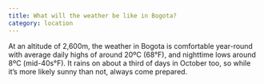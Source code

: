 ```yaml
---
title: What will the weather be like in Bogota?
category: location
---
```


At an altitude of 2,600m, the weather in Bogota is comfortable year-round with average daily highs of around 20ºC (68°F), and nighttime lows around 8ºC (mid-40s°F). It rains on about a third of days in October too, so while it’s more likely sunny than not, always come prepared.